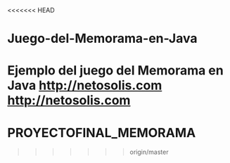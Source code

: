 <<<<<<< HEAD
# Juego-del-Memorama-en-Java
Ejemplo del juego del Memorama en Java http://netosolis.com<br>
http://netosolis.com
=======
# PROYECTOFINAL_MEMORAMA
>>>>>>> origin/master
